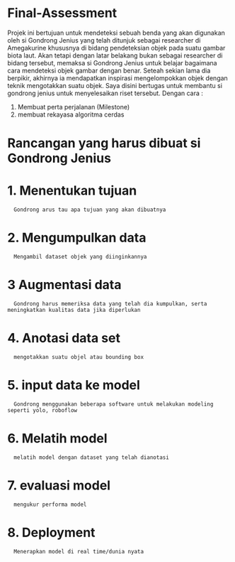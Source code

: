 # Final-Assessment
Projek ini bertujuan untuk mendeteksi sebuah benda yang akan digunakan oleh si Gondrong Jenius yang telah ditunjuk sebagai researcher di Amegakurine khususnya di bidang pendeteksian objek pada suatu gambar biota laut. Akan tetapi dengan latar belakang bukan sebagai researcher di bidang tersebut, memaksa si Gondrong Jenius untuk belajar bagaimana cara mendeteksi objek gambar dengan benar. Seteah sekian lama dia berpikir, akhirnya ia mendapatkan inspirasi mengelompokkan objek dengan teknik mengotakkan suatu objek.
Saya disini bertugas untuk membantu si gondrong jenius untuk menyelesaikan riset tersebut. Dengan cara :
1. Membuat perta perjalanan (Milestone)
2. membuat rekayasa algoritma cerdas

# Rancangan yang harus dibuat si Gondrong Jenius
   # 1. Menentukan tujuan
      Gondrong arus tau apa tujuan yang akan dibuatnya
   # 2. Mengumpulkan data
      Mengambil dataset objek yang diinginkannya
   # 3 Augmentasi data
      Gondrong harus memeriksa data yang telah dia kumpulkan, serta meningkatkan kualitas data jika diperlukan 
   # 4. Anotasi data set
      mengotakkan suatu objel atau bounding box
   # 5. input data ke model
      Gondrong menggunakan beberapa software untuk melakukan modeling seperti yolo, roboflow
   # 6. Melatih model
      melatih model dengan dataset yang telah dianotasi
   # 7. evaluasi model
      mengukur performa model
   # 8. Deployment
      Menerapkan model di real time/dunia nyata
   
